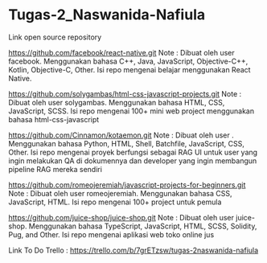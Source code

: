 # Tugas-2_Naswanida-Nafiula

Link open source repository

https://github.com/facebook/react-native.git
Note : Dibuat oleh user facebook. Menggunakan bahasa C++, Java, JavaScript, Objective-C++, Kotlin, Objective-C, Other. Isi repo mengenai belajar menggunakan React Native.

https://github.com/solygambas/html-css-javascript-projects.git
Note : Dibuat oleh user solygambas. Menggunakan bahasa HTML, CSS, JavaScript, SCSS. Isi repo mengenai 100+ mini web project menggunakan bahasa html-css-javascript

https://github.com/Cinnamon/kotaemon.git
Note : Dibuat oleh user . Menggunakan bahasa Python, HTML, Shell, Batchfile, JavaScript, CSS, Other. Isi repo mengenai proyek berfungsi sebagai RAG UI untuk user yang ingin melakukan QA di dokumennya dan developer yang ingin membangun pipeline RAG mereka sendiri

https://github.com/romeojeremiah/javascript-projects-for-beginners.git
Note : Dibuat oleh user romeojeremiah. Menggunakan bahasa CSS, JavaScript, HTML. Isi repo mengenai 100+ project untuk pemula

https://github.com/juice-shop/juice-shop.git
Note : Dibuat oleh user juice-shop. Menggunakan bahasa TypeScript, JavaScript, HTML, SCSS, Solidity, Pug, and Other. Isi repo mengenai aplikasi web toko online jus

Link To Do Trello : https://trello.com/b/7grETzsw/tugas-2naswanida-nafiula
